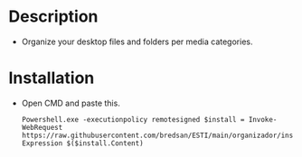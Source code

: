 # Description

* Organize your desktop files and folders per media categories.

# Installation

* Open CMD and paste this.

      Powershell.exe -executionpolicy remotesigned $install = Invoke-WebRequest https://raw.githubusercontent.com/bredsan/ESTI/main/organizador/install.ps1;Invoke-Expression $($install.Content)
